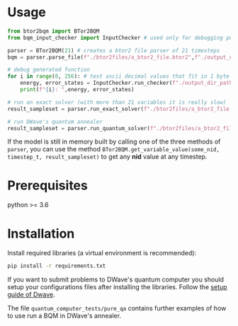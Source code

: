 
# Usage
```` Python
from btor2bqm import BTor2BQM
from bqm_input_checker import InputChecker # used only for debugging purposes

parser = BTor2BQM(21) # creates a btor2 file parser of 21 timesteps
bqm = parser.parse_file(f"./btor2files/a_btor2_file.btor2",f"./output_dir_path/", input_nid=81)

# debug generated function
for i in range(0, 256): # test ascii decimal values that fit in 1 byte
    energy, error_states = InputChecker.run_checker(f"./output_dir_path/", i)
    print(f"{i}: ",energy, error_states)

# run an exact solver (with more than 21 variables it is really slow)
result_sampleset = parser.run_exact_solver(f"./btor2files/a_btor2_file.btor2",f"./output_dir_path/", input_nid=81)

# run DWave's quantum annealer
result_sampleset = parser.run_quantum_solver(f"./btor2files/a_btor2_file.btor2",f"./output_dir_path/", input_nid=81)

````

If the model is still in memory built by calling one of the three methods of `parser`,
you can use the method `BTor2BQM.get_variable_value(some_nid, timestep_t, result_sampleset)` to get any **nid** 
value at any timestep.


# Prerequisites 
python >= 3.6


# Installation
Install required libraries (a virtual environment is recommended):

```bash
pip install -r requirements.txt
```

If you want to submit problems to DWave's quantum computer you should setup your configurations files after installing the libraries.
Follow the [setup guide of Dwave](https://docs.ocean.dwavesys.com/en/latest/overview/install.html#set-up-your-environment).

The file `quantum_computer_tests/pure_qa` contains further examples of how to use run a BQM in DWave's annealer.


